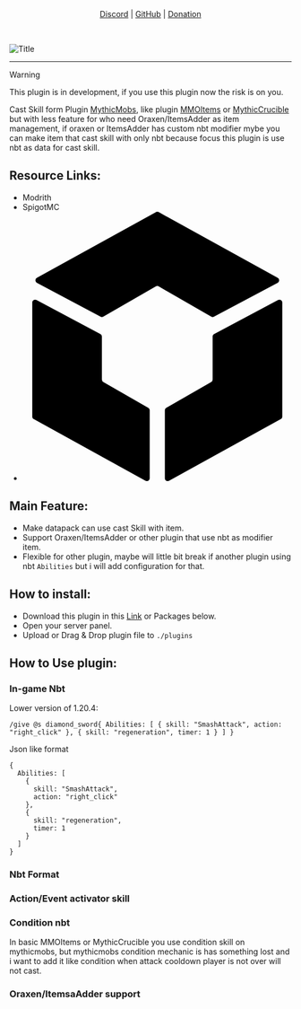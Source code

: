 <div align="center">
	<a href="https://www.example.com">Discord</a> |
	<a href="https://www.example.com">GitHub</a> |
	<a href="https://www.example.com">Donation</a>
	<p>&nbsp;</p>
</div>

![Title](https://cdn.modrinth.com/data/cached_images/271c6f9e6fc2b79c986d4c35659e59c23a3d0ab3.png)

---

> [!warning]
> This plugin is in development, if you use this plugin now the risk is on you.

Cast Skill form Plugin [MythicMobs](https://www.example.com), like plugin [MMOItems](https://www.example.com) or [MythicCrucible](https://www.example.com) but with less feature for who need Oraxen/ItemsAdder as item management, if oraxen or ItemsAdder has custom nbt modifier mybe you can make item that cast skill with only nbt because focus this plugin is use nbt as data for cast skill.

## Resource Links:
- Modrith
- SpigotMC
- <svg role="img" viewBox="0 0 24 24" xmlns="http://www.w3.org/2000/svg"><title>BuiltByBit</title><path d="M11.877.032 1.252 5.885a.253.253 0 0 0 .003.446l5.679 3.02c.077.041.17.04.246-.004l4.694-2.697a.254.254 0 0 1 .253 0l4.692 2.697a.253.253 0 0 0 .246.004l5.682-3.021a.253.253 0 0 0 .003-.446L12.122.031a.254.254 0 0 0-.245 0ZM6.924 10.898l-5.71-3.036a.254.254 0 0 0-.373.224V18.25c0 .093.05.178.131.222l9.976 5.495a.254.254 0 0 0 .376-.222v-6.053a.255.255 0 0 0-.127-.22l-4.012-2.305a.252.252 0 0 1-.127-.22v-3.825a.253.253 0 0 0-.135-.224Zm10.152 0 5.71-3.035a.254.254 0 0 1 .373.224v10.164c0 .093-.05.178-.131.222l-9.976 5.495a.254.254 0 0 1-.376-.222v-6.053c0-.091.049-.175.127-.22l4.012-2.305a.252.252 0 0 0 .127-.22v-3.825c0-.094.052-.18.135-.224Z"/></svg>

## Main Feature:
- Make datapack can use cast Skill with item.
- Support Oraxen/ItemsAdder or other plugin that use nbt as modifier item.
- Flexible for other plugin, maybe will little bit break if another plugin using nbt `Abilities` but i will add configuration for that.

## How to install:
- Download this plugin in this [Link](https://www.example.com) or Packages below.
- Open your server panel.
- Upload or Drag & Drop plugin file to `./plugins`

## How to Use plugin:
### In-game Nbt

Lower version of 1.20.4:
```
/give @s diamond_sword{ Abilities: [ { skill: "SmashAttack", action: "right_click" }, { skill: "regeneration", timer: 1 } ] }
```

Json like format
```
{
  Abilities: [
    {
      skill: "SmashAttack",
      action: "right_click"
    },
    {
      skill: "regeneration",
      timer: 1
    }
  ]
}
```

### Nbt Format

### Action/Event activator skill

### Condition nbt
In basic MMOItems or MythicCrucible you use condition skill on mythicmobs, but mythicmobs condition mechanic is has something lost and i want to add it like condition when attack cooldown player is not over will not cast.


### Oraxen/ItemsaAdder support